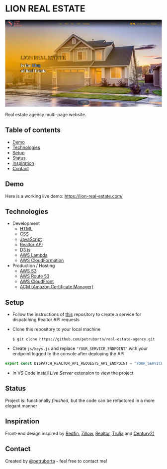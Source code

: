 # LION REAL ESTATE

![Lion Real Estate above the fold section](https://github.com/petruborta/developer-portfolio/blob/master/assets/images/lion-real-estate-720w.jpg?raw=true)

Real estate agency multi-page website.

## Table of contents

* [Demo](#demo)
* [Technologies](#technologies)
* [Setup](#setup)
* [Status](#status)
* [Inspiration](#inspiration)
* [Contact](#contact)

## Demo

Here is a working live demo: <https://lion-real-estate.com/>

## Technologies

* Development
  * [HTML](https://www.w3schools.com/html/)
  * [CSS](https://www.w3schools.com/css/)
  * [JavaScript](https://www.w3schools.com/js/)
  * [Realtor API](https://rapidapi.com/apidojo/api/realtor)
  * [D3.js](https://d3js.org/)
  * [AWS Lambda](https://aws.amazon.com/lambda/)
  * [AWS CloudFormation](https://aws.amazon.com/cloudformation/)
* Production / Hosting
  * [AWS S3](https://aws.amazon.com/s3/)
  * [AWS Route 53](https://aws.amazon.com/route53/)
  * [AWS CloudFront](https://aws.amazon.com/cloudfront/)
  * [ACM (Amazon Certificate Manager)](https://aws.amazon.com/certificate-manager/)

## Setup

* Follow the instructions of [this](https://github.com/petruborta/api-requests-dispatcher) repository to create a service for dispatching Realtor API requests
* Clone this repository to your local machine

  `$ git clone https://github.com/petruborta/real-estate-agency.git`

* Create `js/keys.js` and replace `"YOUR_SERVICE_ENDPOINT"` with your endpoint logged to the console after deploying the API

```javascript
export const DISPATCH_REALTOR_API_REQUESTS_API_ENDPOINT = "YOUR_SERVICE_ENDPOINT";
```

* In VS Code install _Live Server_ extension to view the project

## Status

Project is: functionally _finished_, but the code can be refactored in a more elegant manner

## Inspiration

Front-end design inspired by [Redfin](https://www.redfin.com/), [Zillow](https://www.zillow.com/), [Realtor](https://www.realtor.com/), [Trulia](https://www.trulia.com/) and [Century21](https://www.century21.com/)

## Contact

Created by [@petruborta](https://petruborta.com/) - feel free to contact me!
